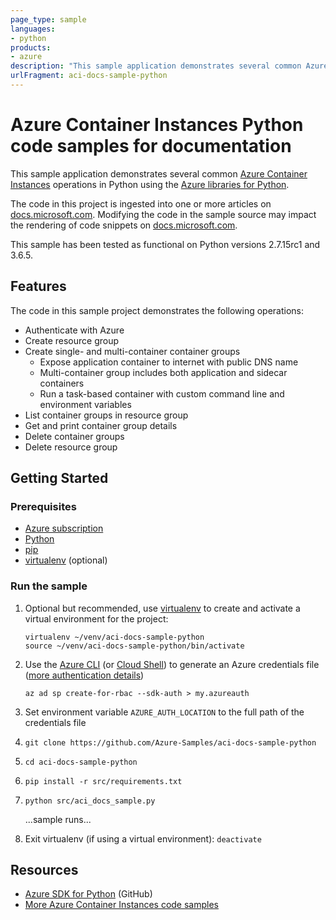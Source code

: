 ```yaml
---
page_type: sample
languages:
- python
products:
- azure
description: "This sample application demonstrates several common Azure Container Instances operations in Python using the Azure libraries for Python."
urlFragment: aci-docs-sample-python
---
```


# Azure Container Instances Python code samples for documentation

This sample application demonstrates several common [Azure Container Instances](https://docs.microsoft.com/azure/container-instances/) operations in Python using the [Azure libraries for Python](https://docs.microsoft.com/python/azure/python-sdk-azure-overview).

The code in this project is ingested into one or more articles on [docs.microsoft.com](https://docs.microsoft.com). Modifying the code in the sample source may impact the rendering of code snippets on [docs.microsoft.com](https://docs.microsoft.com).

This sample has been tested as functional on Python versions 2.7.15rc1 and 3.6.5.

## Features

The code in this sample project demonstrates the following operations:

* Authenticate with Azure
* Create resource group
* Create single- and multi-container container groups
  * Expose application container to internet with public DNS name
  * Multi-container group includes both application and sidecar containers
  * Run a task-based container with custom command line and environment variables
* List container groups in resource group
* Get and print container group details
* Delete container groups
* Delete resource group

## Getting Started

### Prerequisites

* [Azure subscription](https://azure.microsoft.com/free)
* [Python](https://docs.microsoft.com/python/azure/python-sdk-azure-install#where-to-get-python)
* [pip](https://pypi.org/project/pip/)
* [virtualenv](https://virtualenv.pypa.io) (optional)

### Run the sample

1. Optional but recommended, use [virtualenv](https://virtualenv.pypa.io/en/stable/) to create and activate a virtual environment for the project:
   ```
   virtualenv ~/venv/aci-docs-sample-python
   source ~/venv/aci-docs-sample-python/bin/activate
   ```

1. Use the [Azure CLI](https://docs.microsoft.com/cli/azure) (or [Cloud Shell](https://shell.azure.com/)) to generate an Azure credentials file ([more authentication details](https://docs.microsoft.com/python/azure/python-sdk-azure-authenticate?view=azure-python#mgmt-auth-file))

   `az ad sp create-for-rbac --sdk-auth > my.azureauth`

1. Set environment variable `AZURE_AUTH_LOCATION` to the full path of the credentials file
1. `git clone https://github.com/Azure-Samples/aci-docs-sample-python`
1. `cd aci-docs-sample-python`
1. `pip install -r src/requirements.txt`
1. `python src/aci_docs_sample.py`

   ...sample runs...

1. Exit virtualenv (if using a virtual environment): `deactivate`

## Resources

* [Azure SDK for Python](https://github.com/Azure/azure-sdk-for-python) (GitHub)
* [More Azure Container Instances code samples](https://azure.microsoft.com/resources/samples/?sort=0&term=aci)
